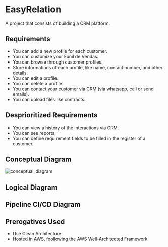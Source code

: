 # EasyRelation
A project that consists of building a CRM platform.

## Requirements
* You can add a new profile for each customer.
* You can customize your Funil de Vendas.
* You can browse through customer profiles.
* Store informations of each profile, like name, contact number, and other details.
* You can edit a profile.
* You can delete a profile.
* You can contact your customer via CRM (via whatsapp, call or send emails).
* You can upload files like contracts.

## Desprioritized Requirements
* You can view a history of the interactions via CRM.
* You can see reports.
* You can define requirement fields to be filled in the register of a customer.

## Conceptual Diagram
![conceptual_diagram](https://github.com/joaofanchini/crm-easyrelation/assets/31604369/6c10c971-ff9c-439d-804c-48161fd48d86)

## Logical Diagram

## Pipeline CI/CD Diagram

## Prerogatives Used
 * Use Clean Architecture
 * Hosted in AWS, foollowing the AWS Well-Architected Framework
